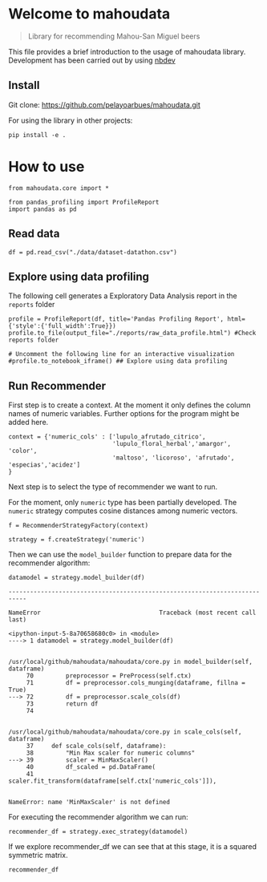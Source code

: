# Welcome to mahoudata
> Library for recommending Mahou-San Miguel beers


This file provides a brief introduction to the usage of mahoudata library. Development has been carried out by using [nbdev](https://nbdev.fast.ai/tutorial/)

## Install

Git clone: https://github.com/pelayoarbues/mahoudata.git

For using the library in other projects:

`pip install -e .`

# How to use

```
from mahoudata.core import *

from pandas_profiling import ProfileReport
import pandas as pd
```

## Read data

```
df = pd.read_csv("./data/dataset-datathon.csv")
```

## Explore using data profiling

The following cell generates a Exploratory Data Analysis report in the `reports` folder

```
profile = ProfileReport(df, title='Pandas Profiling Report', html={'style':{'full_width':True}})
profile.to_file(output_file="./reports/raw_data_profile.html") #Check reports folder

# Uncomment the following line for an interactive visualization
#profile.to_notebook_iframe() ## Explore using data profiling
```

## Run Recommender

First step is to create a context. At the moment it only defines the column names of numeric variables. Further options for the program might be added here.

```
context = {'numeric_cols' : ['lupulo_afrutado_citrico', 
                             'lupulo_floral_herbal','amargor', 'color', 
                             'maltoso', 'licoroso', 'afrutado', 'especias','acidez']
}
```

Next step is to select the type of recommender we want to run. 

For the moment, only `numeric` type has been partially developed. The `numeric` strategy computes cosine distances among numeric vectors.

```
f = RecommenderStrategyFactory(context)

strategy = f.createStrategy('numeric')

```

Then we can use the `model_builder` function to prepare data for the recommender algorithm:

```
datamodel = strategy.model_builder(df)
```


    ---------------------------------------------------------------------------

    NameError                                 Traceback (most recent call last)

    <ipython-input-5-8a70658680c0> in <module>
    ----> 1 datamodel = strategy.model_builder(df)
    

    /usr/local/github/mahoudata/mahoudata/core.py in model_builder(self, dataframe)
         70         preprocessor = PreProcess(self.ctx)
         71         df = preprocessor.cols_munging(dataframe, fillna = True)
    ---> 72         df = preprocessor.scale_cols(df)
         73         return df
         74 


    /usr/local/github/mahoudata/mahoudata/core.py in scale_cols(self, dataframe)
         37     def scale_cols(self, dataframe):
         38         "Min Max scaler for numeric columns"
    ---> 39         scaler = MinMaxScaler()
         40         df_scaled = pd.DataFrame(
         41             scaler.fit_transform(dataframe[self.ctx['numeric_cols']]),


    NameError: name 'MinMaxScaler' is not defined


For executing the recommender algorithm we can run:

```
recommender_df = strategy.exec_strategy(datamodel)
```

If we explore recommender_df we can see that at this stage, it is a squared symmetric matrix.

```
recommender_df
```
